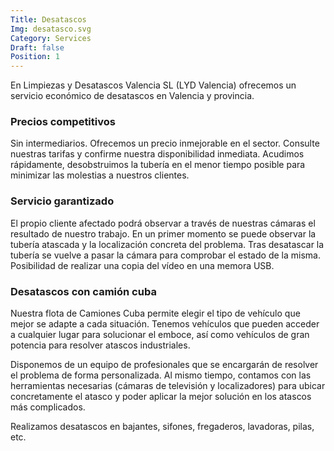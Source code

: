 ```yaml
---
Title: Desatascos
Img: desatasco.svg
Category: Services
Draft: false
Position: 1
---
```


En Limpiezas y Desatascos Valencia SL (LYD Valencia) ofrecemos un servicio económico de desatascos en Valencia y provincia.

### Precios competitivos
Sin intermediarios. Ofrecemos un precio inmejorable en el sector. Consulte nuestras tarifas y confirme nuestra disponibilidad inmediata. Acudimos rápidamente, desobstruimos la tubería en el menor tiempo posible para minimizar las molestias a nuestros clientes.

### Servicio garantizado
El propio cliente afectado podrá observar a través de nuestras cámaras el resultado de nuestro trabajo. En un primer momento se puede observar la tubería atascada y la localización concreta del problema. Tras desatascar la tubería se vuelve a pasar la cámara para comprobar el estado de la misma. Posibilidad de realizar una copia del vídeo en una memora USB.

### Desatascos con camión cuba
Nuestra flota de Camiones Cuba permite elegir el tipo de vehículo que mejor se adapte a cada situación. Tenemos vehículos que pueden acceder a cualquier lugar para solucionar el emboce, así como vehículos de gran potencia para resolver atascos industriales.

Disponemos de un equipo de profesionales que se encargarán de resolver el problema de forma personalizada. Al mismo tiempo, contamos con las herramientas necesarias (cámaras de televisión y localizadores) para ubicar concretamente el atasco y poder aplicar la mejor solución en los atascos más complicados.

Realizamos desatascos en bajantes, sifones, fregaderos, lavadoras, pilas, etc.
